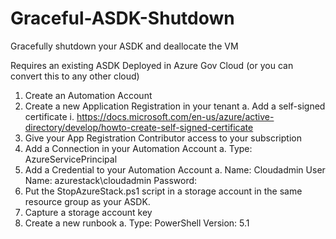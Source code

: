 # Graceful-ASDK-Shutdown
Gracefully shutdown your ASDK and deallocate the VM

Requires an existing ASDK Deployed in Azure Gov Cloud (or you can convert this to any other cloud)

1.	Create an Automation Account
2.	Create a new Application Registration in your tenant
  a.	Add a self-signed certificate
    i. https://docs.microsoft.com/en-us/azure/active-directory/develop/howto-create-self-signed-certificate
3.	Give your App Registration Contributor access to your subscription
4.	Add a Connection in your Automation Account
  a.	Type: AzureServicePrincipal
5.	Add a Credential to your Automation Account
  a.	Name: Cloudadmin
      User Name: azurestack\cloudadmin
      Password: <Your Cloud Admin Password>
6.	Put the StopAzureStack.ps1 script in a storage account in the same resource group as your ASDK.
7.	Capture a storage account key
8.	Create a new runbook
  a.	Type: PowerShell 
      Version: 5.1

